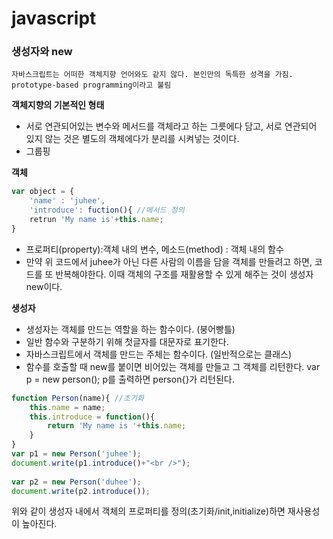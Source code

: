 # javascript

### 생성자와 new
	자바스크립트는 어떠한 객체지향 언어와도 같지 않다. 본인만의 독특한 성격을 가짐.
	prototype-based programming이라고 불림

**객체지향의 기본적인 형태**
- 서로 연관되어있는 변수와 메서드를 객체라고 하는 그릇에다 담고, 서로 연관되어 있지 않는 것은 별도의 객체에다가 분리를 시켜넣는 것이다.
- 그룹핑

**객체**
```javascript
var object = {
	'name' : 'juhee', 
	'introduce': fuction(){ //메서드 정의
	retrun 'My name is'+this.name;
}
```

- 프로퍼티(property):객체 내의 변수, 메소드(method) : 객체 내의 함수
- 만약 위 코드에서 juhee가 아닌 다른 사람의 이름을 담을 객체를 만들려고 하면, 코드를 또 반복해야한다. 이때 객체의 구조를 재활용할 수 있게 해주는 것이 생성자 new이다.


**생성자**

- 생성자는 객체를 만드는 역할을 하는 함수이다. (붕어빵틀)
- 일반 함수와 구분하기 위해 첫글자를 대문자로 표기한다.
- 자바스크립트에서 객체를 만드는 주체는 함수이다. (일반적으로는 클래스)
- 함수를 호출할 때 new를 붙이면 비어있는 객체를 만들고 그 객체를 리턴한다.
	var p = new person();
	p를 출력하면 person{}가 리턴된다. 


```javascript
function Person(name){ //초기화
    this.name = name;
    this.introduce = function(){
        return 'My name is '+this.name; 
    }   
}
var p1 = new Person('juhee');
document.write(p1.introduce()+"<br />");
 
var p2 = new Person('duhee');
document.write(p2.introduce());
```
위와 같이 생성자 내에서 객체의 프로퍼티를 정의(초기화/init,initialize)하면 재사용성이 높아진다.
